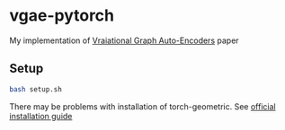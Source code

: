 # vgae-pytorch
My implementation of [Vraiational Graph Auto-Encoders](https://arxiv.org/pdf/1611.07308.pdf) paper

## Setup
```bash
bash setup.sh
```
There may be problems with installation of torch-geometric. See [official installation guide](https://pytorch-geometric.readthedocs.io/en/latest/install/installation.html)
